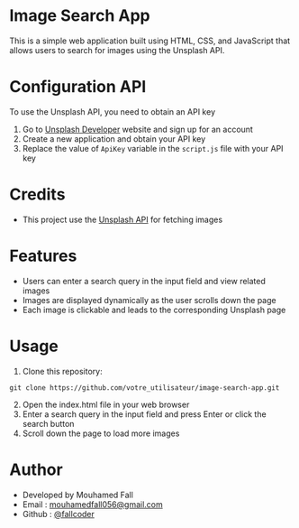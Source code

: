 # Image Search App
This is a simple web application built using HTML, CSS, and JavaScript that allows users to search for images using the Unsplash API.

# Configuration API
To use the Unsplash API, you need to obtain an API key<br>

1. Go to [Unsplash Developer](https://unsplash.com/developers) website and sign up for an account
2. Create a new application and obtain your API key
3. Replace the value of `ApiKey` variable in the `script.js` file with your API key

# Credits
* This project use the [Unsplash API](https://unsplash.com/developers) for fetching images

# Features
* Users can enter a search query in the input field and view related images
* Images are displayed dynamically as the user scrolls down the page
* Each image is clickable and leads to the corresponding Unsplash page

# Usage
1. Clone this repository:
```
git clone https://github.com/votre_utilisateur/image-search-app.git

```
2. Open the index.html file in your web browser
3. Enter a search query in the input field and press Enter or click the search button
4. Scroll down the page to load more images

# Author
* Developed by Mouhamed Fall
* Email : mouhamedfall056@gmail.com
* Github : [@fallcoder](https://github.com/fallcoder)

